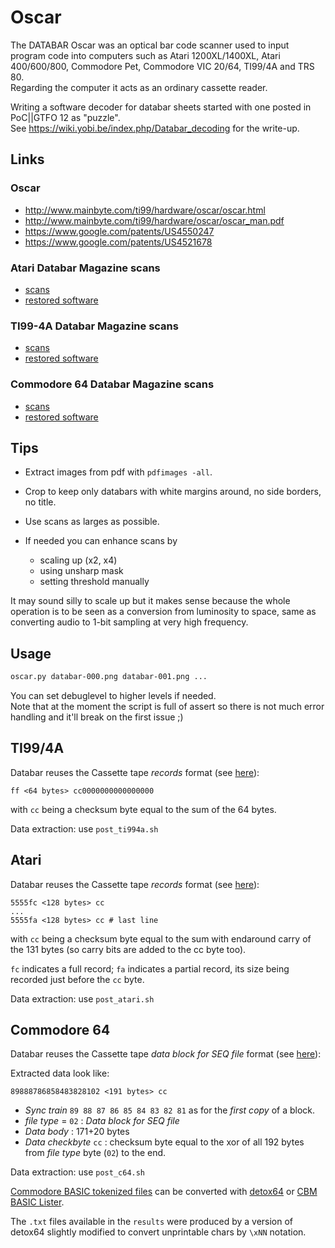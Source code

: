 # Oscar
The DATABAR Oscar was an optical bar code scanner used to input program code into computers such as Atari 1200XL/1400XL, Atari 400/600/800, Commodore Pet, Commodore VIC 20/64, TI99/4A and TRS 80.  
Regarding the computer it acts as an ordinary cassette reader.

Writing a software decoder for databar sheets started with one posted in PoC||GTFO 12 as "puzzle".  
See https://wiki.yobi.be/index.php/Databar_decoding for the write-up.

## Links

### Oscar

* http://www.mainbyte.com/ti99/hardware/oscar/oscar.html
* http://www.mainbyte.com/ti99/hardware/oscar/oscar_man.pdf
* https://www.google.com/patents/US4550247
* https://www.google.com/patents/US4521678

### Atari Databar Magazine scans

* [scans](https://archive.org/details/DatabarMagazineAtariEdition)
* [restored software](https://archive.org/details/AtariDatabarOSCARSoftware)

### TI99-4A Databar Magazine scans

* [scans](https://archive.org/details/DatabarMagazineTI994A)
* [restored software](https://archive.org/details/TI994ADatabarOSCARSoftware)

### Commodore 64 Databar Magazine scans

* [scans](https://archive.org/details/DatabarMagazineCommodoreEdition)
* [restored software](https://archive.org/details/C64DatabarOSCARSoftware)

## Tips

* Extract images from pdf with `pdfimages -all`.
* Crop to keep only databars with white margins around, no side borders, no title.
* Use scans as larges as possible.
* If needed you can enhance scans by

  * scaling up (x2, x4)
  * using unsharp mask
  * setting threshold manually

It may sound silly to scale up but it makes sense because the whole operation is to be seen as a conversion from luminosity to space, same as converting audio to 1-bit sampling at very high frequency.

## Usage

```bash
oscar.py databar-000.png databar-001.png ...
```

You can set debuglevel to higher levels if needed.  
Note that at the moment the script is full of assert so there is not much error handling and it'll break on the first issue ;)

## TI99/4A

Databar reuses the Cassette tape *records* format (see [here](http://www.unige.ch/medecine/nouspikel/ti99/cassette.htm#Cassette%20tape%20format)):

```
ff <64 bytes> cc0000000000000000
```
with `cc` being a checksum byte equal to the sum of the 64 bytes.

Data extraction: use `post_ti994a.sh`

## Atari

Databar reuses the Cassette tape *records* format (see [here](https://www.atariarchives.org/dere/chaptC.php)):

```
5555fc <128 bytes> cc
...
5555fa <128 bytes> cc # last line
```
with `cc` being a checksum byte equal to the sum with endaround carry of the 131 bytes (so carry bits are added to the cc byte too).

`fc` indicates a full record; `fa` indicates a partial record, its size being recorded just before the `cc` byte.

Data extraction: use `post_atari.sh`

## Commodore 64

Databar reuses the Cassette tape *data block for SEQ file* format (see [here](http://c64tapes.org/tape_loaders.php)):

Extracted data look like:
```
89888786858483828102 <191 bytes> cc
```

* *Sync train* `89 88 87 86 85 84 83 82 81` as for the *first copy* of a block.
* *file type* = `02` : *Data block for SEQ file*
* *Data body* : 171+20 bytes
* *Data checkbyte* `cc` : checksum byte equal to the xor of all 192 bytes from *file type* byte (`02`) to the end.

Data extraction: use `post_c64.sh`

[Commodore BASIC tokenized files](http://fileformats.archiveteam.org/wiki/Commodore_BASIC_tokenized_file) can be converted with [detox64](http://freshmeat.sourceforge.net/projects/detox64) or [CBM BASIC Lister](https://www.luigidifraia.com/c64/index.htm#BL).

The ``.txt`` files available in the ``results`` were produced by a version of detox64 slightly modified to convert unprintable chars by ``\xNN`` notation.
